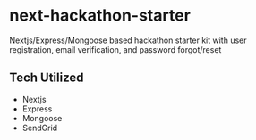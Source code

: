 # next-hackathon-starter

Nextjs/Express/Mongoose based hackathon starter kit with user registration, email verification, and password forgot/reset

## Tech Utilized

- Nextjs
- Express
- Mongoose
- SendGrid